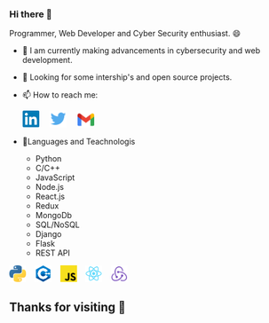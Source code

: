 ### Hi there 👋

Programmer, Web Developer and Cyber Security enthusiast. 😄

- 🌱 I am currently making advancements in cybersecurity and web development.
- 🔭 Looking for some intership's and open source projects.
- 📫 How to reach me:<br>

  <a href="https://www.linkedin.com/in/deepanshu-singh-620797191/" target="_blank"><img width="30" src="./images/lk.png"></a>&nbsp;&nbsp;&nbsp;&nbsp;
  <a href="https://twitter.com/Deepso7" target="_blank"><img width="30" src="./images/tw.png"></a>&nbsp;&nbsp;&nbsp;&nbsp;
  <a href="mailto:deeps.o7o8.y@gmail.com"><img width="30" src="./images/gmail.png"></a>

- 📘Languages and Teachnologis
  - Python
  - C/C++
  - JavaScript
  - Node.js
  - React.js
  - Redux
  - MongoDb
  - SQL/NoSQL
  - Django
  - Flask
  - REST API

<img width="30" src="./images/py.png">&nbsp;&nbsp;&nbsp;
<img width="30" src="./images/c.png">&nbsp;&nbsp;&nbsp;
<img width="30" src="./images/js.png">&nbsp;&nbsp;&nbsp;
<img width="30" src="./images/react.png">&nbsp;&nbsp;&nbsp;
<img width="30" src="./images/redux.png">&nbsp;&nbsp;&nbsp;

## Thanks for visiting 🙂

